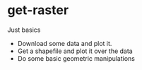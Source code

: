 # get-raster

Just basics

* Download some data and plot it.
* Get a shapefile and plot it over the data
* Do some basic geometric manipulations
